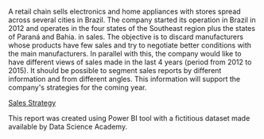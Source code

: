 A retail chain sells electronics and home appliances with stores spread across several cities in Brazil. The company started its operation in Brazil in 2012 and operates in the four states of the Southeast region plus the states of Paraná and Bahia. in sales. The objective is to discard manufacturers whose products have few sales and try to negotiate better conditions with the main manufacturers. In parallel with this, the company would like to have different views of sales made in the last 4 years (period from 2012 to 2015). It should be possible to segment sales reports by different information and from different angles. This information will support the company's strategies for the coming year.

<p data-sourcepos="9:1-9:189" dir="auto"><a href="https://app.powerbi.com/view?r=eyJrIjoiMDdjZmQxNDgtZGE1NS00OGE3LTg4ZGMtZThmYjJiZTc1ZDkyIiwidCI6IjM1ODAxOWMyLWZmMWQtNGRlOC04MDBlLTk2YTRkMzgwNzMwYyIsImMiOjl9&pageName=ReportSection" rel="nofollow">Sales Strategy</a></p>

This report was created using Power BI tool with a fictitious dataset made available by Data Science Academy.
